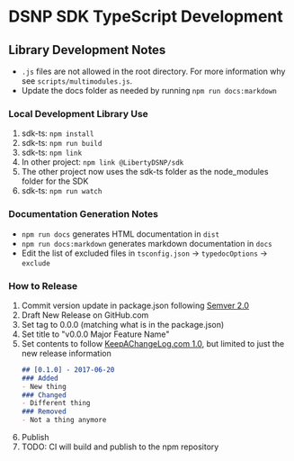 # DSNP SDK TypeScript Development

## Library Development Notes
- `.js` files are not allowed in the root directory. For more information why see `scripts/multimodules.js`.
- Update the docs folder as needed by running `npm run docs:markdown`

### Local Development Library Use

1. sdk-ts: `npm install`
2. sdk-ts: `npm run build`
3. sdk-ts: `npm link`
4. In other project: `npm link @LibertyDSNP/sdk`
5. The other project now uses the sdk-ts folder as the node_modules folder for the SDK
6. sdk-ts: `npm run watch`

### Documentation Generation Notes

- `npm run docs` generates HTML documentation in `dist`
- `npm run docs:markdown` generates markdown documentation in `docs`
- Edit the list of excluded files in `tsconfig.json` -> `typedocOptions` -> `exclude`

### How to Release

1. Commit version update in package.json following [Semver 2.0](https://semver.org/)
2. Draft New Release on GitHub.com
3. Set tag to 0.0.0 (matching what is in the package.json)
4. Set title to "v0.0.0 Major Feature Name"
5. Set contents to follow [KeepAChangeLog.com 1.0](https://keepachangelog.com/en/1.0.0/), but limited to just the new release information
    ```markdown
    ## [0.1.0] - 2017-06-20
    ### Added
    - New thing
    ### Changed
    - Different thing
    ### Removed
    - Not a thing anymore
    ```
6. Publish
7. TODO: CI will build and publish to the npm repository
